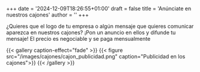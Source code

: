 +++
date = '2024-12-09T18:26:55+01:00'
draft = false
title = 'Anúnciate en nuestros cajones'
author = ''
+++

¿Quieres que el logo de tu empresa o algún mensaje que quieres comunicar aparezca en nuestros cajones? ¡Pon un anuncio en ellos y difunde tu mensaje! El precio es negociable y se paga mensualmente

{{< gallery caption-effect="fade" >}}
  {{< figure src="/images/cajones/cajon_publicidad.png" caption="Publicidad en los cajones">}}
{{< /gallery >}}
